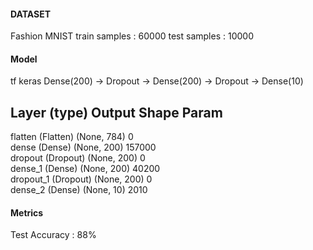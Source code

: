 #### DATASET
Fashion MNIST
train samples : 60000
test samples : 10000

#### Model
tf keras
Dense(200) -> Dropout -> Dense(200) -> Dropout -> Dense(10)

Layer (type)                 Output Shape              Param
-------------------------------------------------------------
flatten (Flatten)            (None, 784)               0         
dense (Dense)                (None, 200)               157000    
dropout (Dropout)            (None, 200)               0         
dense_1 (Dense)              (None, 200)               40200     
dropout_1 (Dropout)          (None, 200)               0         
dense_2 (Dense)              (None, 10)                2010      

#### Metrics
Test Accuracy : 88%
